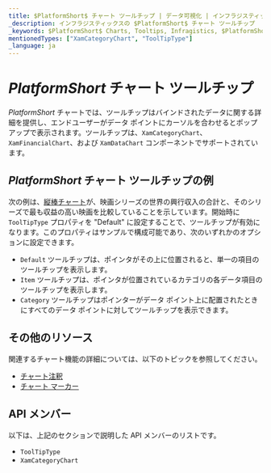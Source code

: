 ```yaml
---
title: $PlatformShort$ チャート ツールチップ | データ可視化 | インフラジスティックス
_description: インフラジスティックスの $PlatformShort$ チャート ツールチップ
_keywords: $PlatformShort$ Charts, Tooltips, Infragistics, $PlatformShort$ チャート, ツールチップ, インフラジスティックス
mentionedTypes: ["XamCategoryChart", "ToolTipType"]
_language: ja
---
```


# $PlatformShort$ チャート ツールチップ

$PlatformShort$ チャートでは、ツールチップはバインドされたデータに関する詳細を提供し、エンドユーザーがデータ ポイントにカーソルを合わせるとポップアップで表示されます。ツールチップは、`XamCategoryChart`、`XamFinancialChart`、および `XamDataChart` コンポーネントでサポートされています。

## $PlatformShort$ チャート ツールチップの例

次の例は、[縦棒チャート](../types/column-chart.md)が、映画シリーズの世界の興行収入の合計と、そのシリーズで最も収益の高い映画を比較していることを示しています。開始時に `ToolTipType` プロパティを "Default" に設定することで、ツールチップが有効になります。このプロパティはサンプルで構成可能であり、次のいずれかのオプションに設定できます。

- `Default` ツールチップは、ポインタがその上に位置されると、単一の項目のツールチップを表示します。
- `Item` ツールチップは、ポインタが位置されているカテゴリの各データ項目のツールチップを表示します。
- `Category` ツールチップはポインターがデータ ポイント上に配置されたときにすべてのデータ ポイントに対してツールチップを表示できます。

<code-view style="height: 500px"
           data-demos-base-url="{environment:dvDemosBaseUrl}"
           iframe-src="{environment:dvDemosBaseUrl}/charts/category-chart-column-chart-with-tooltips"
           alt="$PlatformShort$ ツールチップ タイプの例"
           github-src="charts/category-chart/column-chart-with-tooltips">
</code-view>

<div class="divider--half"></div>

## その他のリソース

関連するチャート機能の詳細については、以下のトピックを参照してください。

- [チャート注釈](chart-annotations.md)
- [チャート マーカー](chart-markers.md)

## API メンバー

以下は、上記のセクションで説明した API メンバーのリストです。

- `ToolTipType`
- `XamCategoryChart`
